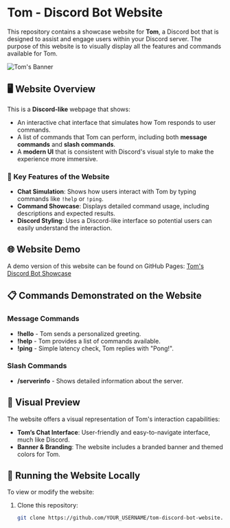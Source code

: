 # Tom - Discord Bot Website

This repository contains a showcase website for **Tom**, a Discord bot that is designed to assist and engage users within your Discord server. The purpose of this website is to visually display all the features and commands available for Tom.

![Tom's Banner](https://fld.wtf/img/6713a71c5d6a8.jpg)

## 🖥️ Website Overview

This is a **Discord-like** webpage that shows:
- An interactive chat interface that simulates how Tom responds to user commands.
- A list of commands that Tom can perform, including both **message commands** and **slash commands**.
- A **modern UI** that is consistent with Discord's visual style to make the experience more immersive.

### 🌟 Key Features of the Website
- **Chat Simulation**: Shows how users interact with Tom by typing commands like `!help` or `!ping`.
- **Command Showcase**: Displays detailed command usage, including descriptions and expected results.
- **Discord Styling**: Uses a Discord-like interface so potential users can easily understand the interaction.

## 🌐 Website Demo

A demo version of this website can be found on GitHub Pages:
[Tom's Discord Bot Showcase](https://YOUR_USERNAME.github.io/tom-discord-bot-website/)

## 📋 Commands Demonstrated on the Website

### Message Commands
- **!hello** - Tom sends a personalized greeting.
- **!help** - Tom provides a list of commands available.
- **!ping** - Simple latency check, Tom replies with "Pong!".

### Slash Commands
- **/serverinfo** - Shows detailed information about the server.

## 🎨 Visual Preview
The website offers a visual representation of Tom's interaction capabilities:

- **Tom’s Chat Interface**: User-friendly and easy-to-navigate interface, much like Discord.
- **Banner & Branding**: The website includes a branded banner and themed colors for Tom.

## 🚀 Running the Website Locally
To view or modify the website:

1. Clone this repository:
   ```sh
   git clone https://github.com/YOUR_USERNAME/tom-discord-bot-website.git

